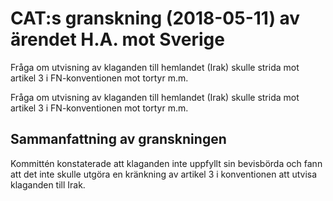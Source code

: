 # CAT:s granskning (2018-05-11) av ärendet H.A. mot Sverige

Fråga om utvisning av klaganden till hemlandet (Irak) skulle strida mot artikel 3 i FN-konventionen mot tortyr m.m.

Fråga om utvisning av klaganden till hemlandet (Irak) skulle strida mot artikel 3 i FN-konventionen mot tortyr m.m.

## Sammanfattning av granskningen

Kommittén konstaterade att klaganden inte uppfyllt sin bevisbörda och fann att det inte skulle utgöra en kränkning av artikel 3 i konventionen att utvisa klaganden till Irak.
